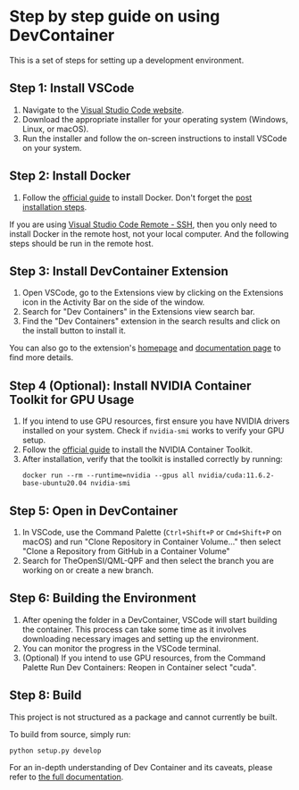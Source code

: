 # Step by step guide on using DevContainer

This is a set of steps for setting up a development environment.

## Step 1: Install VSCode

1. Navigate to the [Visual Studio Code website](https://code.visualstudio.com/).
2. Download the appropriate installer for your operating system (Windows, Linux, or macOS).
3. Run the installer and follow the on-screen instructions to install VSCode on your system.


## Step 2: Install Docker

1. Follow the [official guide](https://docs.docker.com/get-docker/) to install Docker. Don't forget the [post installation steps](https://docs.docker.com/engine/install/linux-postinstall/).

If you are using [Visual Studio Code Remote - SSH](https://code.visualstudio.com/docs/remote/ssh), then you only need to install Docker in the remote host, not your local computer. And the following steps should be run in the remote host.


## Step 3: Install DevContainer Extension

1. Open VSCode, go to the Extensions view by clicking on the Extensions icon in the Activity Bar on the side of the window.
2. Search for "Dev Containers" in the Extensions view search bar.
3. Find the "Dev Containers" extension in the search results and click on the install button to install it.

You can also go to the extension's [homepage](https://marketplace.visualstudio.com/items?itemName=ms-vscode-remote.remote-containers) and [documentation page](https://code.visualstudio.com/docs/devcontainers/containers) to find more details.


## Step 4 (Optional): Install NVIDIA Container Toolkit for GPU Usage

1. If you intend to use GPU resources, first ensure you have NVIDIA drivers installed on your system. Check if `nvidia-smi` works to verify your GPU setup.
2. Follow the [official guide](https://docs.nvidia.com/datacenter/cloud-native/container-toolkit/latest/install-guide.html#docker) to install the NVIDIA Container Toolkit.
3. After installation, verify that the toolkit is installed correctly by running:
   ```
   docker run --rm --runtime=nvidia --gpus all nvidia/cuda:11.6.2-base-ubuntu20.04 nvidia-smi
   ```

## Step 5: Open in DevContainer

1. In VSCode, use the Command Palette (`Ctrl+Shift+P` or `Cmd+Shift+P` on macOS) and run "Clone Repository in Container Volume..." then select "Clone a Repository from GitHub in a Container Volume"
2. Search for TheOpenSI/QML-QPF and then select the branch you are working on or create a new branch.


## Step 6: Building the Environment

1. After opening the folder in a DevContainer, VSCode will start building the container. This process can take some time as it involves downloading necessary images and setting up the environment.
2. You can monitor the progress in the VSCode terminal.
3. (Optional) If you intend to use GPU resources, from the Command Palette Run Dev Containers: Reopen in Container select "cuda".


## Step 8: Build 

This project is not structured as a package and cannot currently be built.

To build  from source, simply run:
   ```
   python setup.py develop
   ```

For an in-depth understanding of Dev Container and its caveats, please refer to [the full documentation](https://code.visualstudio.com/docs/devcontainers/containers).

